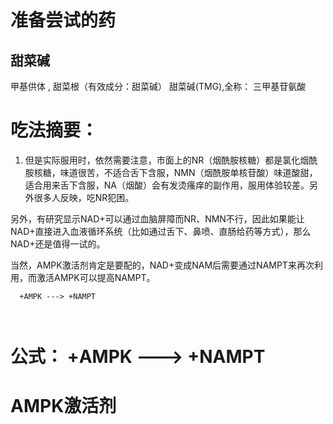 
# 准备尝试的药

## 甜菜碱
  甲基供体 , 甜菜根（有效成分：甜菜碱）
  甜菜碱(TMG),全称： 三甲基苷氨酸

# 吃法摘要：
1.  但是实际服用时，依然需要注意，市面上的NR（烟酰胺核糖）都是氯化烟酰胺核糖，味道很苦，不适合舌下含服，NMN（烟酰胺单核苷酸）味道酸甜，适合用来舌下含服，NA（烟酸）会有发烫瘙痒的副作用，服用体验较差。另外很多人反映，吃NR犯困。

另外，有研究显示NAD+可以通过血脑屏障而NR、NMN不行，因此如果能让NAD+直接进入血液循环系统（比如通过舌下、鼻喷、直肠给药等方式），那么NAD+还是值得一试的。

当然，AMPK激活剂肯定是要配的，NAD+变成NAM后需要通过NAMPT来再次利用，而激活AMPK可以提高NAMPT。

```
  +AMPK ---> +NAMPT
  
  
```
# 公式： +AMPK ---> +NAMPT

# AMPK激活剂
